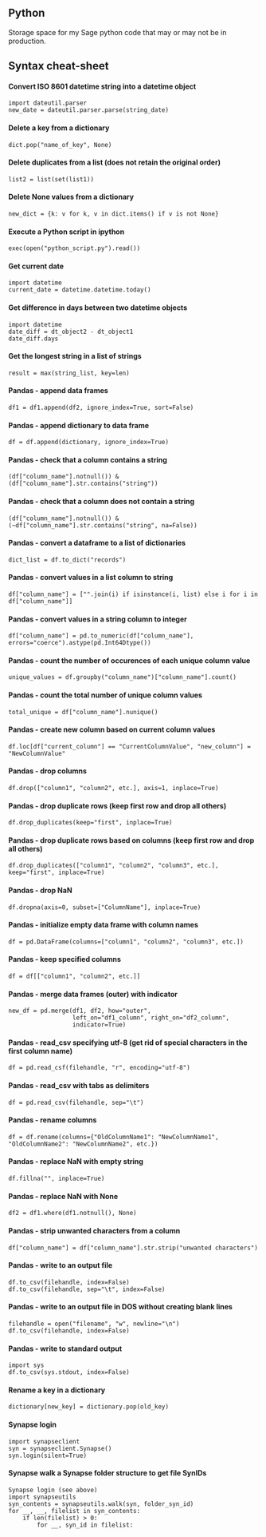 ## Python

Storage space for my Sage python code that may or may not be in production.

## Syntax cheat-sheet

#### Convert ISO 8601 datetime string into a datetime object
    import dateutil.parser
    new_date = dateutil.parser.parse(string_date)

#### Delete a key from a dictionary
    dict.pop("name_of_key", None)

#### Delete duplicates from a list (does not retain the original order)
    list2 = list(set(list1))

#### Delete None values from a dictionary
    new_dict = {k: v for k, v in dict.items() if v is not None}

#### Execute a Python script in ipython
    exec(open("python_script.py").read())

#### Get current date
    import datetime
    current_date = datetime.datetime.today()
    
#### Get difference in days between two datetime objects
    import datetime
    date_diff = dt_object2 - dt_object1
    date_diff.days

#### Get the longest string in a list of strings
    result = max(string_list, key=len)

#### Pandas - append data frames
    df1 = df1.append(df2, ignore_index=True, sort=False)

#### Pandas - append dictionary to data frame
    df = df.append(dictionary, ignore_index=True)

#### Pandas - check that a column contains a string
    (df["column_name"].notnull()) &
    (df["column_name"].str.contains("string"))

#### Pandas - check that a column does not contain a string
    (df["column_name"].notnull()) &
    (~df["column_name"].str.contains("string", na=False))

#### Pandas - convert a dataframe to a list of dictionaries
    dict_list = df.to_dict("records")

#### Pandas - convert values in a list column to string
    df["column_name"] = ["".join(i) if isinstance(i, list) else i for i in df["column_name"]]

#### Pandas - convert values in a string column to integer
    df["column_name"] = pd.to_numeric(df["column_name"], errors="coerce").astype(pd.Int64Dtype())

#### Pandas - count the number of occurences of each unique column value
    unique_values = df.groupby("column_name")["column_name"].count()

#### Pandas - count the total number of unique column values
    total_unique = df["column_name"].nunique()

#### Pandas - create new column based on current column values
    df.loc[df["current_column"] == "CurrentColumnValue", "new_column"] = "NewColumnValue"

#### Pandas - drop columns
    df.drop(["column1", "column2", etc.], axis=1, inplace=True)

#### Pandas - drop duplicate rows (keep first row and drop all others)
    df.drop_duplicates(keep="first", inplace=True)

#### Pandas - drop duplicate rows based on columns (keep first row and drop all others)
    df.drop_duplicates(["column1", "column2", "column3", etc.], keep="first", inplace=True)

#### Pandas - drop NaN
    df.dropna(axis=0, subset=["ColumnName"], inplace=True)

#### Pandas - initialize empty data frame with column names
    df = pd.DataFrame(columns=["column1", "column2", "column3", etc.])

#### Pandas - keep specified columns
    df = df[["column1", "column2", etc.]]

#### Pandas - merge data frames (outer) with indicator
    new_df = pd.merge(df1, df2, how="outer",
                      left_on="df1_column", right_on="df2_column",
                      indicator=True)

#### Pandas - read_csv specifying utf-8 (get rid of special characters in the first column name)
    df = pd.read_csf(filehandle, "r", encoding="utf-8")

#### Pandas - read_csv with tabs as delimiters
    df = pd.read_csv(filehandle, sep="\t")

#### Pandas - rename columns
    df = df.rename(columns={"OldColumnName1": "NewColumnName1", "OldColumnName2": "NewColumnName2", etc.})

#### Pandas - replace NaN with empty string
    df.fillna("", inplace=True)

#### Pandas - replace NaN with None
    df2 = df1.where(df1.notnull(), None)

#### Pandas - strip unwanted characters from a column
    df["column_name"] = df["column_name"].str.strip("unwanted characters")

#### Pandas - write to an output file
    df.to_csv(filehandle, index=False)
    df.to_csv(filehandle, sep="\t", index=False)

#### Pandas - write to an output file in DOS without creating blank lines
    filehandle = open("filename", "w", newline="\n")
    df.to_csv(filehandle, index=False)

#### Pandas - write to standard output
    import sys
    df.to_csv(sys.stdout, index=False)

#### Rename a key in a dictionary
    dictionary[new_key] = dictionary.pop(old_key)

#### Synapse login
    import synapseclient
    syn = synapseclient.Synapse()
    syn.login(silent=True)

#### Synapse walk a Synapse folder structure to get file SynIDs
    Synapse login (see above)
    import synapseutils
    syn_contents = synapseutils.walk(syn, folder_syn_id)
    for __, __, filelist in syn_contents:
        if len(filelist) > 0:
            for __, syn_id in filelist:
